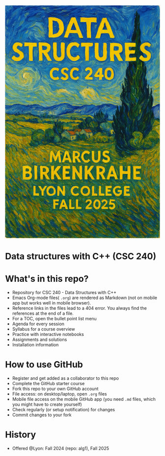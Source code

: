![img](./img/cover.png)


# Data structures with C++ (CSC 240)


# What's in this repo?

-   Repository for CSC 240 - Data Structures with C++
-   Emacs Org-mode files( `.org`) are rendered as Markdown (not on
    mobile app but works well in mobile browser).
-   Reference links in the files lead to a 404 error. You always find
    the references at the end of a file.
-   For a TOC, open the bullet point list menu
-   Agenda for every session
-   Syllabus for a course overview
-   Practice with interactive notebooks
-   Assignments and solutions
-   Installation information


# How to use GitHub

-   Register and get added as a collaborator to this repo
-   Complete the GitHub starter course
-   Fork this repo to your own GitHub account
-   File access: on desktop/laptop, open `.org` files
-   Mobile file access on the mobile GitHub app (you need `.md` files,
    which you might have to create yourself)
-   Check regularly (or setup notification) for changes
-   Commit changes to your fork


# History

-   Offered @Lyon: Fall 2024 (repo: alg1), Fall 2025

